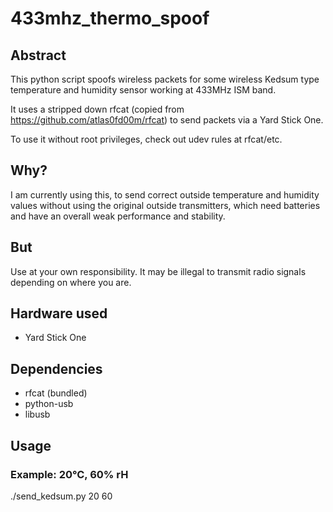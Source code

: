 # 433mhz_thermo_spoof

## Abstract

This python script spoofs wireless packets for some wireless Kedsum type temperature and humidity sensor working at 433MHz ISM band.

It uses a stripped down rfcat (copied from https://github.com/atlas0fd00m/rfcat) to send packets via a Yard Stick One.

To use it without root privileges, check out udev rules at rfcat/etc.

## Why?

I am currently using this, to send correct outside temperature and humidity values without using
the original outside transmitters, which need batteries and have an overall weak performance and stability.

## But

Use at your own responsibility. It may be illegal to transmit radio signals depending on where you are.

## Hardware used

  * Yard Stick One

## Dependencies

  * rfcat (bundled)
  * python-usb
  * libusb

## Usage

### Example: 20°C, 60% rH
./send_kedsum.py 20 60
